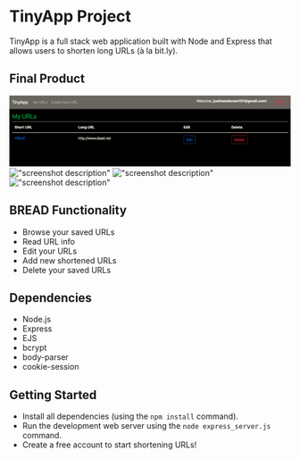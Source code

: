 # TinyApp Project

TinyApp is a full stack web application built with Node and Express that allows users to shorten long URLs (à la bit.ly).

## Final Product

!["URL Homepage when logged in!"](https://github.com/Janderson1924/tinyapp/blob/master/docs/urls_homepage.png?raw=true)
!["screenshot description"](#)
!["screenshot description"](#)
!["screenshot description"](#)

## BREAD Functionality
- Browse your saved URLs
- Read URL info
- Edit your URLs
- Add new shortened URLs
- Delete your saved URLs

## Dependencies

- Node.js
- Express
- EJS
- bcrypt
- body-parser
- cookie-session

## Getting Started

- Install all dependencies (using the `npm install` command).
- Run the development web server using the `node express_server.js` command.
- Create a free account to start shortening URLs!